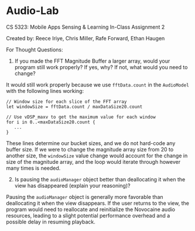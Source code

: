 # Audio-Lab
CS 5323: Mobile Apps Sensing &amp; Learning In-Class Assignment 2

Created by: Reece Iriye, Chris Miller, Rafe Forward, Ethan Haugen

For Thought Questions:
1. If you made the FFT Magnitude Buffer a larger array, would your program still work properly? If yes, why? If not, what would you need to change?

It would still work properly because we use `fftData.count` in the `AudioModel` with the following lines working:

```{swift}
// Window size for each slice of the FFT array
let windowSize = fftData.count / maxDataSize20.count

// Use vDSP_maxv to get the maximum value for each window
for i in 0..<maxDataSize20.count {
   ...
}
```
These lines determine our bucket sizes, and we do not hard-code any buffer size. If we were to change the magnitude array size from 20 to another size, the `windowSize` value change would account for the change in size of the magnitude array, and the loop would iterate through however many times is needed.

2. Is pausing the `audioManager` object better than deallocating it when the view has disappeared (explain your reasoning)?

Pausing the `audioManager` object is generally more favorable than deallocating it when the view disappears. If the user returns to the view, the program would need to reallocate and reinitialize the Novocaine audio resources, leading to a slight potential performance overhead and a possible delay in resuming playback. 
